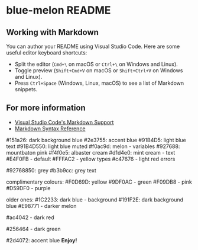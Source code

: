# blue-melon README

## Working with Markdown

You can author your README using Visual Studio Code. Here are some useful editor keyboard shortcuts:

* Split the editor (`Cmd+\` on macOS or `Ctrl+\` on Windows and Linux).
* Toggle preview (`Shift+Cmd+V` on macOS or `Shift+Ctrl+V` on Windows and Linux).
* Press `Ctrl+Space` (Windows, Linux, macOS) to see a list of Markdown snippets.

## For more information

* [Visual Studio Code's Markdown Support](http://code.visualstudio.com/docs/languages/markdown)
* [Markdown Syntax Reference](https://help.github.com/articles/markdown-basics/)

#151a26: dark background blue
#2e3755: accent blue
#91B4D5: light blue text
#91B4D550: light blue muted
#f0ac9d: melon - variables
#927688: mountbaton pink
#f4f0e5: albaster cream 
#d1d4e0: mint cream - text
#E4F0FB - default
#FFFAC2 - yellow types
#c47676 - light red errors

#92768850: grey
#b3b9cc: grey text

complimentary colours:
#F0D69D: yellow
#9DF0AC - green
#F09DB8 - pink
#D59DF0 - purple

older ones:
#1C2233: dark blue - background
#191F2E: dark background blue
#E98771 - darker melon

#ac4042 - dark red

#256464 - dark green


#2d4072: accent blue
**Enjoy!**
